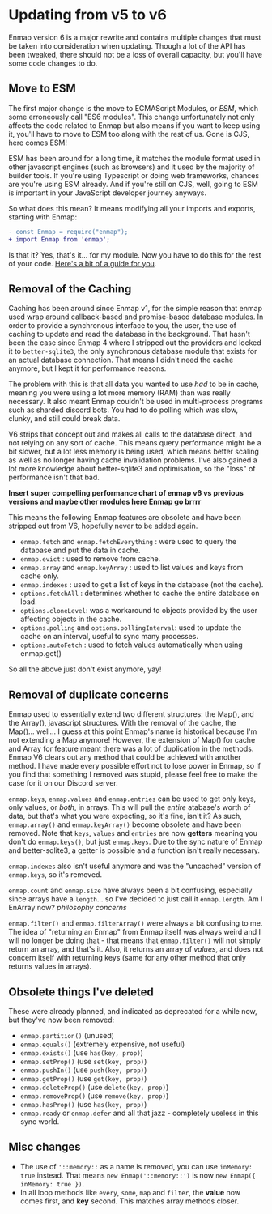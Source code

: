 # Updating from v5 to v6

Enmap version 6 is a major rewrite and contains multiple changes that must be taken into consideration when updating.
Though a lot of the API has been tweaked, there should not be a loss of overall capacity, but you'll have some code changes to do.

## Move to ESM

The first major change is the move to ECMAScript Modules, or *ESM*, which some erroneously call "ES6 modules". This change unfortunately not only
affects the code related to Enmap but also means if you want to keep using it, you'll have to move to ESM too along with the rest of us. Gone is
CJS, here comes ESM!

ESM has been around for a long time, it matches the module format used in other javascript engines (such as browsers) and it used by the majority
of builder tools. If you're using Typescript or doing web frameworks, chances are you're using ESM already. And if you're still on CJS, well,
going to ESM is important in your JavaScript developer journey anyways.

So what does this mean? It means modifying all your imports and exports, starting with Enmap:
```diff
- const Enmap = require("enmap");
+ import Enmap from 'enmap';
```

Is that it? Yes, that's it... for my module. Now you have to do this for the rest of your code. [Here's a bit of a guide for you](CJStoESM.md).

## Removal of the Caching

Caching has been around since Enmap v1, for the simple reason that enmap used wrap around callback-based and promise-based database modules. 
In order to provide a synchronous interface to you, the user, the use of caching to update and read the database in the background. That
hasn't been the case since Enmap 4 where I stripped out the providers and locked it to `better-sqlite3`, the only synchronous database module
that exists for an actual database connection. That means I didn't need the cache anymore, but I kept it for performance reasons.

The problem with this is that all data you wanted to use *had* to be in cache, meaning you were using a lot more memory (RAM) than was really
necessary. It also meant Enmap couldn't be used in multi-process programs such as sharded discord bots. You had to do polling which was slow,
clunky, and still could break data.

V6 strips that concept out and makes all calls to the database direct, and not relying on any sort of cache. This means query performance might
be a bit slower, but a lot less memory is being used, which means better scaling as well as no longer having cache invalidation problems. 
I've also gained a lot more knowledge about better-sqlite3 and optimisation, so the "loss" of performance isn't that bad.

**Insert super compelling performance chart of enmap v6 vs previous versions and maybe other modules here**
**Enmap go brrrr**

This means the following Enmap features are obsolete and have been stripped out from V6, hopefully never to be added again. 

- `enmap.fetch` and `enmap.fetchEverything` : were used to query the database and put the data in cache.
- `enmap.evict` : used to remove from cache.
- `enmap.array` and `enmap.keyArray` : used to list values and keys from cache only.
- `enmap.indexes` : used to get a list of keys in the database (not the cache).
- `options.fetchAll` : determines whether to cache the entire database on load.
- `options.cloneLevel`: was a workaround to objects provided by the user affecting objects in the cache.
- `options.polling` and `options.pollingInterval`: used to update the cache on an interval, useful to sync many processes.
- `options.autoFetch` : used to fetch values automatically when using enmap.get()

So all the above just don't exist anymore, yay!

## Removal of duplicate concerns 

Enmap used to essentially extend two different structures: the Map(), and the Array(), javascript structures. With the removal of the cache, 
the Map()... well... I guess at this point Enmap's name is historical because I'm not extending a Map anymore! However, the extension of Map()
for cache and Array for feature meant there was a lot of duplication in the methods. Enmap V6 clears out any method that could be achieved with
another method. I have made every possible effort not to lose power in Enmap, so if you find that something I removed was stupid, please feel
free to make the case for it on our Discord server.

`enmap.keys`, `enmap.values` and `enmap.entries` can be used to get only keys, only values, or *both*, in arrays. This will pull the *entire*
atabase's worth of data, but that's what you were expecting, so it's fine, isn't it? As such, `enmap.array()` and `enmap.keyArray()` become
obsolete and have been removed. Note that `keys`, `values` and `entries` are now **getters** meaning you don't do `enmap.keys()`, but just 
`enmap.keys`. Due to the sync nature of Enmap and better-sqlite3, a getter is possible and a function isn't really necessary.

`enmap.indexes` also isn't useful anymore and was the "uncached" version of `enmap.keys`, so it's removed.

`enmap.count` and `enmap.size` have always been a bit confusing, especially since arrays have a `length`... so I've decided to just call it `enmap.length`.
Am I EnArray now? *philosophy concerns*

`enmap.filter()` and `enmap.filterArray()` were always a bit confusing to me. The idea of "returning an Enmap" from Enmap itself was always weird and I
will no longer be doing that - that means that `enmap.filter()` will not simply return an array, and that's it. Also, it returns an array of *values*,
and does not concern itself with returning keys (same for any other method that only returns values in arrays).

## Obsolete things I've deleted

These were already planned, and indicated as deprecated for a while now, but they've now been removed:

- `enmap.partition()` (unused)
- `enmap.equals()` (extremely expensive, not useful)
- `enmap.exists()` (use `has(key, prop)`)
- `enmap.setProp()` (use `set(key, prop)`) 
- `enmap.pushIn()` (use `push(key, prop)`) 
- `enmap.getProp()` (use `get(key, prop)`) 
- `enmap.deleteProp()` (use `delete(key, prop)`) 
- `enmap.removeProp()` (use `remove(key, prop)`) 
- `enmap.hasProp()` (use `has(key, prop)`) 
- `enmap.ready` or `enmap.defer` and all that jazz - completely useless in this sync world.

## Misc changes

- The use of `'::memory::` as a name is removed, you can use `inMemory: true` instead. That means `new Enmap('::memory::')` is now `new Enmap({ inMemory: true })`.
- In all loop methods like `every`, `some`, `map` and `filter`, the **value** now comes first, and **key** second. This matches array methods closer.

